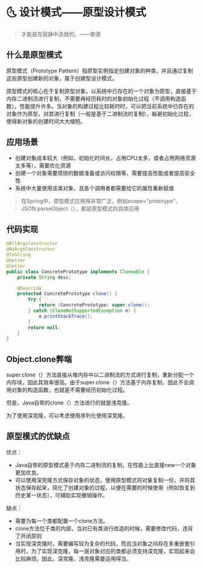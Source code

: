 # :last_quarter_moon_with_face: 设计模式——原型设计模式

> 才能是在寂静中造就的。——歌德

## 什么是原型模式

原型模式（Prototype Pattern）指原型实例指定创建对象的种类，并且通过复制这些原型创建新的对象，属于创建型设计模式。

原型模式的核心在于复制原型对象。以系统中已存在的一个对象为原型，直接基于内存二进制流进行复制，不需要再经历耗时的对象初始化过程（不调用构造函数），性能提升许多。当对象的构建过程比较耗时时，可以把当前系统中已存在的对象作为原型，对其进行复制（一般是基于二进制流的复制），躲避初始化过程，使得新对象的创建时间大大缩短。

## 应用场景

- 创建对象成本较大（例如，初始化时间长，占用CPU太多，或者占用网络资源太多等），需要优化资源
- 创建一个对象需要烦琐的数据准备或访问权限等，需要提高性能或者提高安全性
- 系统中大量使用该类对象，且各个调用者都需要给它的属性重新赋值

> 在Spring中，原型模式应用得非常广泛，例如scope="prototype"、JSON.parseObject（），都是原型模式的具体应用

## 代码实现

```java
@AllArgsConstructor
@NoArgsConstructor
@ToString
@Getter
@Setter
public class ConcretePrototype implements Cloneable {
    private String desc;

    @Override
    protected ConcretePrototype clone() {
        try {
            return (ConcretePrototype) super.clone();
        } catch (CloneNotSupportedException e) {
            e.printStackTrace();
        }
        return null;
    }
}

```

## Object.clone弊端

super.clone（）方法直接从堆内存中以二进制流的方式进行复制，重新分配一个内存块，因此其效率很高。由于super.clone（）方法基于内存复制，因此不会调用对象的构造函数，也就是不需要经历初始化过程。

但是，Java自带的clone（）方法进行的就是浅克隆。

为了使用深克隆，可以考虑使用序列化使用深克隆。

## 原型模式的优缺点

优点：

- Java自带的原型模式基于内存二进制流的复制，在性能上比直接new一个对象更加优良。
- 可以使用深克隆方式保存对象的状态，使用原型模式将对象复制一份，并将其状态保存起来，简化了创建对象的过程，以便在需要的时候使用（例如恢复到历史某一状态），可辅助实现撤销操作。

缺点：

- 需要为每一个类都配置一个clone方法。
- clone方法位于类的内部，当对已有类进行改造的时候，需要修改代码，违背了开闭原则
- 当实现深克隆时，需要编写较为复杂的代码，而且当对象之间存在多重嵌套引用时，为了实现深克隆，每一层对象对应的类都必须支持深克隆，实现起来会比较麻烦。因此，深克隆、浅克隆需要运用得当。
